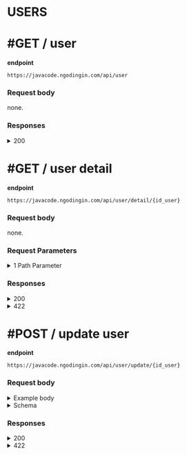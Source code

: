 # USERS

# #GET / user

**endpoint**
```
https://javacode.ngodingin.com/api/user
```

### Request body
none.

### Responses

<details><summary>200</summary>
<p>

```
{
    "status_code": 200,
    "data": [
        {
            "id_user": 26,
            "nama": "User Testing",
            "tgl_lahir": null,
            "email": "user@gmail.com",
            "alamat": "",
            "telepon": "",
            "foto": null,
            "password": "d033e22ae348aeb5660fc2140aec35850c4da997",
            "ktp": null,
            "status": 0,
            "m_roles_id": 2
        },
        {
            "id_user": 30,
            "nama": "User Testing 2",
            "tgl_lahir": null,
            "email": "user2@gmail.com",
            "alamat": null,
            "telepon": null,
            "foto": null,
            "password": "3643e257d63e4066aca072eab8427045d93bb9b2",
            "ktp": null,
            "status": 0,
            "m_roles_id": 2
        }
}
```

</p>
</details>


# #GET / user detail

**endpoint**
```
https://javacode.ngodingin.com/api/user/detail/{id_user}
```

### Request body
none.

### Request Parameters

<details><summary>1 Path Parameter</summary>
<p>

> id_user: integer

</p>
</details>

### Responses

<details><summary>200</summary>
<p>

```
{
    "status_code": 200,
    "data": {
        "id_user": 26,
        "nama": "User Testing",
        "email": "user@gmail.com",
        "alamat": "",
        "telepon": "",
        "tgl_lahir": null,
        "foto": null,
        "ktp": null,
        "status": 0,
        "m_roles_id": 2
    }
}
```

</p>
</details>
<details><summary>422</summary>
<p>

```
{
    "status_code": 422,
    "errors": [
        "Tidak dapat menemukan data"
    ]
}
```

</p>
</details>


# #POST / update user

**endpoint**
```
https://javacode.ngodingin.com/api/user/update/{id_user}
```

### Request body

<details><summary>Example body</summary>
<p>

```
{
    "nama": "namaku"
}
```

</p>
</details>
<details><summary>Schema</summary>
<p>

```
{
    "field": string, integer, bool
}
```

</p>
</details>

### Responses

<details><summary>200</summary>
<p>

```
{
    "status_code": 200,
    "data": {
        "id_user": 26,
        "nama": "User Testing",
        "email": "user@gmail.com",
        "alamat": "",
        "telepon": "",
        "tgl_lahir": null,
        "foto": null,
        "ktp": null,
        "status": 0,
        "m_roles_id": 2
    }
}
```

</p>
</details>
<details><summary>422</summary>
<p>

```
{
    "status_code": 422,
    "errors": [
        "Tidak dapat menemukan data"
    ]
}
```

</p>
</details>
